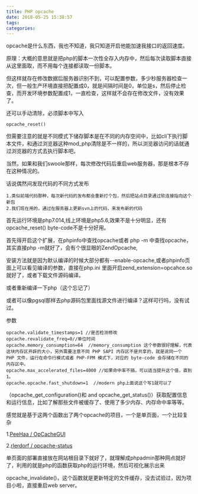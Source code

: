 ```yaml
---
title: PHP opcache
date: 2018-05-25 15:38:57
tags:
categories:
---
```


opcache是什么东西，我也不知道，我只知道开启他能加速我接口的返回速度。

<!--more-->

原理：大概的意思就是把php的脚本一次性全存入内存中，然后每次读取脚本直接从这里面取，而不用每个连接都读取一份脚本。

但这样就存在修改数据后服务器识别不到，可以配置参数，多少秒服务器检查一次，但一般生产环境直接把配置成0，就是间隔时间是0，单位是s，然后停止检查，而开发环境参数配置成1，一直检查，这样就不会存在修改文件，没有效果了。

还可以手动清除，必须脚本中写入

```
opcache_reset()
```

但需要注意的就是不同模式下储存脚本是在不同的内存空间中，比如cli下执行脚本文件，和通过浏览器这种mod_php清除是不一样的，所以浏览器访问的话就通过浏览器的方式去执行脚本吧。

当然，如果和我们swoole那样，每次修改代码后重启web服务器，那是根本不存在这种情况的。

话说偶然间发现代码的不同方式发布

```
1.类似前端代码那种，每次新代码的发布都会重新打个包，然后把站点目录通过软连接指向这个新包
2.我们现在用的，通过在服务器上更新svn上的代码，来发布新的代码
```



首先运行环境是php7.014,线上环境是php5.6,效果不是十分明显，还有opcache_reset() byte-code不是十分好用。

首先得开启这个扩展，在phpinfo中查找opcache或者 php -m 中查找opcache，其实直接php -m就好了，会有个很显眼的ZendOpcache,

安装方法就是因为默认编译的时候大部分都有--enable-opcache,或者phpinfo页面上可以看见编译的参数，直接在php.ini 里面开启zend_extension=opcahce.so就好了，或者下载文件源码编译。

或者重新编译一下php（这个忘记了）

或者可以像pgsql那样去php源码包里面找源文件进行编译？这样可行吗，没有试过。

参数

```
opcache.validate_timestamps=1 //是否检测修改
opcache.revalidate_freq=0//单位时间
opcache.memory_consumption=64  //memory_consumption 这个参数很好理解，代表这块内存区开辟的大小，另外需要注意不同 PHP SAPI 内存区不是共享的，就是说同一个 PHP 文件，运行在命令行模式或者 PHP-FPM 模式下，对应的 byte-code 会存储在不同的内存区中。
opcache.max_accelerated_files=4000 //如果命中率不搞，可以适当提升这个值，直到1。
opcache.opcache.fast_shutdown=1  //modern php上面说这个写1就可以了
```

（opcache_get_configuration()和 and opcache_get_status()）获取配置信息和运行信息，比如了解那些文件被缓存了、使用了多少内存、内存命中率等等。

感觉就是基于这两个函数出了两个opcache的项目，一个是单页面，一个比较复杂

1.[PeeHaa / OpCacheGUI](https://github.com/PeeHaa/OpCacheGUI)

2.[rlerdorf / opcache-status](https://github.com/rlerdorf/opcache-status)

单页面的部署直接放在网站根目录下就好了，就理解成phpadmin那种网点就好了，利用的就是php的函数获取php的运行环境，然后可视化展示出来



opcache_invalidate()，这个函数就是更新特定的文件缓存，没去试验过，因为项目小啦，直接重启web server。

